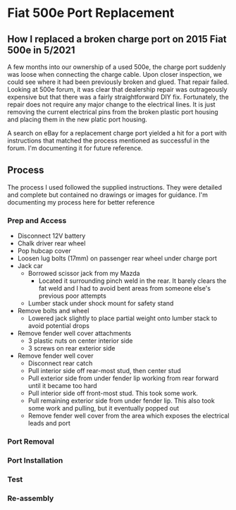 # Fiat 500e Port Replacement
## How I replaced a broken charge port on 2015 Fiat 500e in 5/2021
A few months into our ownership of a used 500e, the charge port suddenly was loose when connecting the charge cable.  Upon closer inspection, we could see where it had been previously broken and glued.  That repair failed.  Looking at 500e forum, it was clear that dealership repair was outrageously expensive but that there was a fairly straightforward DIY fix.  Fortunately, the repair does not require any major change to the electrical lines.  It is just removing the current electrical pins from the broken plastic port housing and placing them in the new platic port housing.

A search on eBay for a replacement charge port yielded a hit for a port with instructions that matched the process mentioned as successful in the forum.  I'm documenting it for future reference.

## Process
The process I used followed the supplied instructions.  They were detailed and complete but contained no drawings or images for guidance.  I'm documenting my process here for better reference

### Prep and Access
- Disconnect 12V battery
- Chalk driver rear wheel
- Pop hubcap cover
- Loosen lug bolts (17mm) on passenger rear wheel under charge port
- Jack car
  - Borrowed scissor jack from my Mazda
    - Located it surrounding pinch weld in the rear.  It barely clears the fat weld and I had to avoid bent areas from someone else's previous poor attempts
  - Lumber stack under shock mount for safety stand
- Remove bolts and wheel
  - Lowered jack slightly to place partial weight onto lumber stack to avoid potential drops
- Remove fender well cover attachments
  - 3 plastic nuts on center interior side
  - 3 screws on rear exterior side
- Remove fender well cover
  - Disconnect rear catch
  - Pull interior side off rear-most stud, then center stud
  - Pull exterior side from under fender lip working from rear forward until it became too hard
  - Pull interior side off front-most stud.  This took some work.
  - Pull remaining exterior side from under fender lip.  This also took some work and pulling, but it eventually popped out
  - Remove fender well cover from the area which exposes the electrical leads and port

### Port Removal

### Port Installation

### Test

### Re-assembly

